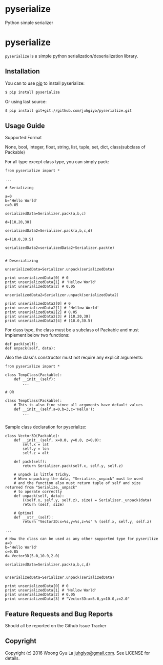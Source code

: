 # pyserialize
Python simple serializer

pyserialize
============

`pyserialize` is a simple python serialization/deserialization library. 

Installation
------------

You can to use [pip](https://pypi.python.org/pypi/pip) to install pyserialize:
``` bash
$ pip install pyserialize
```
Or using last source:
``` bash
$ pip install git+git://github.com/juhgiyo/pyserialize.git
```

Usage Guide
-----------

Supported Format

None, bool, integer, float, string, list, tuple, set, dict, class(subclass of Packable)

For all type except class type, you can simply pack:


```
from pyserialize import *

...

# Serializing

a=0
b='Hello World'
c=0.05

serializedData=Serializer.pack(a,b,c)

d=[10,20,30]

serializedData2=Serializer.pack(a,b,c,d)

e=(10.0,30.5)

serializedData2=serializedData2+Serializer.pack(e)


# Deserializing

unserializedData=Serializer.unpack(serializedData)

print unserializedData[0] # 0
print unserializedData[1] # 'Hellow World'
print unserializedData[2] # 0.05

unserializedData2=Serializer.unpack(serializedData2)

print unserializedData2[0] # 0
print unserializedData2[1] # 'Hellow World'
print unserializedData2[2] # 0.05
print unserializedData2[3] # [10,20,30]
print unserializedData2[4] # (10.0,30.5)
```

For class type, the class must be a subclass of Packable and must implement below two functions:


```
def pack(self):
def unpack(self, data):

```

Also the class's constructor must not require any explicit arguments:

```
from pyserialize import *

class TempClass(Packable):
    def __init__(self):
        ...

# OR

class TempClass(Packable):
    # This is also fine since all arguments have default values
    def __init__(self,a=0,b=3,c='Hello'):
        ...


```

Sample class declaration for pyserialize:


```
class Vector3D(Packable):
    def __init__(self, x=0.0, y=0.0, z=0.0):
        self.x = lat
        self.y = lon
        self.z = alt

    def pack(self):
        return Serializer.pack(self.x, self.y, self.z)

    # unpack is little tricky.
    # When unpacking the data, "Serialize._unpack" must be used
    # and the function also must return tuple of self and size returned from "Serialize._unpack"
    # to operate correctly
    def unpack(self, data):
        ((self.x, self.y, self.z), size) = Serializer._unpack(data)
        return (self, size)

    # Optinal
    def __str__(self):
        return "Vector3D:x=%s,y=%s,z=%s" % (self.x, self.y, self.z)

...

# Now the class can be used as any other supported type for pyserilize
a=0
b='Hello World'
c=0.05
d= Vector3D(5.0,10.0,2.0)

serializedData=Serializer.pack(a,b,c,d)


unserializedData=Serializer.unpack(serializedData)

print unserializedData[0] # 0
print unserializedData[1] # 'Hellow World'
print unserializedData[2] # 0.05
print unserializedData[3] # "Vector3D:x=5.0,y=10.0,z=2.0"
```


Feature Requests and Bug Reports
--------------------------------

Should all be reported on the Github Issue Tracker


Copyright
---------

Copyright (c) 2016 Woong Gyu La <juhgiyo@gmail.com>. See LICENSE for details.